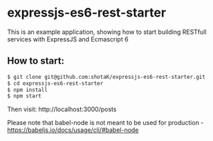 # expressjs-es6-rest-starter

This is an example application, showing how to start building RESTfull services with ExpressJS and Ecmascript 6

## How to start:

```sh
$ git clone git@github.com:shotaK/expressjs-es6-rest-starter.git
$ cd expressjs-es6-rest-starter
$ npm install
$ npm start
```

Then visit: http://localhost:3000/posts

Please note that babel-node is not meant to be used for production - https://babeljs.io/docs/usage/cli/#babel-node